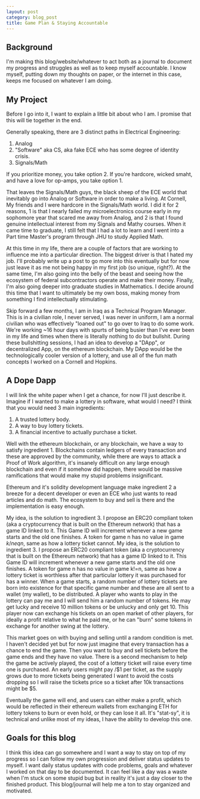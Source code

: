```yaml
---
layout: post
category: blog_post
title: Game Plan & Staying Accountable
---
```


## Background
I'm making this blog/website/whatever to act both as a journal to document my progress and struggles as well as to keep myself accountable. I know myself, putting down my thoughts on paper, or the internet in this case, keeps me focused on whatever I am doing. 

## My Project
Before I go into it, I want to explain a little bit about who I am. I promise that this will tie together in the end.

Generally speaking, there are 3 distinct paths in Electrical Engineering:
1. Analog
2. "Software" aka CS, aka fake ECE who has some degree of identity crisis.
3. Signals/Math

If you prioritize money, you take option 2. If you're hardcore, wicked smaht, and have a love for op-amps, you take option 1.

That leaves the Signals/Math guys, the black sheep of the ECE world that inevitably go into Analog or Software in order to make a living. At Cornell, My friends and I were hardcore in the Signals/Math world. I did it for 2 reasons, 1 is that I nearly failed my microelectronics course early in my sophomore year that scared me away from Analog, and 2 is that I found genuine intellectual interest from my Signals and Mathy courses. When it came time to graduate, I still felt that I had a lot to learn and I went into a Part time Master's program through JHU to study Applied Math. 

At this time in my life, there are a couple of factors that are working to influence me into a particular direction. The biggest driver is that I hated my job. I'll probably write up a post to go more into this eventually but for now just leave it as me not being happy in my first job (so unique, right?). At the same time, I'm also going into the belly of the beast and seeing how the ecosystem of federal subcontractors operate and make their money. Finally, I'm also going deeper into graduate studies in Mathematics. I decide around this time that I want to ultimately be my own boss, making money from something I find intellectually stimulating.

Skip forward a few months, I am in Iraq as a Technical Program Manager. This is in a civilian role, I never served, I was never in uniform, I am a normal civilian who was effectively "loaned out" to go over to Iraq to do some work. We're working ~16 hour days with spurts of being busier than I've ever been in my life and times when there is literally nothing to do but bullshit. During these bullshitting sessions, I had an idea to develop a "DApp", or decentralized App, on the ethereum blockchain. My DApp would be the technologically cooler version of a lottery, and use all of the fun math concepts I worked on a Cornell and Hopkins.

## A Dope Dapp
I will link the white paper when I get a chance, for now I'll just describe it. Imagine if I wanted to make a lottery in software, what would I need? I think that you would need 3 main ingredients:

1. A trusted lottery body.
2. A way to buy lottery tickets.
3. A financial incentive to actually purchase a ticket. 

Well with the ethereum blockchain, or any blockchain, we have a way to satisfy ingredient 1. Blockchains contain ledgers of every transaction and these are approved by the community, while there are ways to attack a Proof of Work algorithm, it's insanely difficult on any large enough blockchain and even if it somehow did happen, there would be massive ramifications that would make my stupid problems insignificant.

Ethereum and it's solidity development language make ingredient 2 a breeze for a decent developer or even an ECE who just wants to read articles and do math. The ecosystem to buy and sell is there and the implementation is easy enough.

My idea, is the solution to ingredient 3. I propose an ERC20 compliant token (aka a cryptocurrency that is built on the Ethereum network) that has a game ID linked to it. This Game ID will increment whenever a new game starts and the old one finishes. A token for game n has no value in game $k /neq n$, same as how a lottery ticket cannot. 
My idea, is the solution to ingredient 3. I propose an ERC20 compliant token (aka a cryptocurrency that is built on the Ethereum network) that has a game ID linked to it. This Game ID will increment whenever a new game starts and the old one finishes. A token for game n has no value in game k!=n, same as how a lottery ticket is worthless after that particular lottery it was purchased for has a winner. When a game starts, a random number of lottery tickets are born into existence for that specific game number and these are all sent to a wallet (my wallet), to be distributed. A player who wants to play in the lottery can pay me and I will send him a random number of tokens. He may get lucky and receive 10 million tokens or be unlucky and only get 10. This player now can exchange his tickets on an open market of other players, for ideally a profit relative to what he paid me, or he can "burn" some tokens in exchange for another swing at the lottery. 

This market goes on with buying and selling until a random condition is met. I haven't decided yet but for now just imagine that every transaction has a chance to end the game. Then you want to buy and sell tickets before the game ends and they have no value. There is a second mechanism to help the game be actively played, the cost of a lottery ticket will raise every time one is purchased. An early users might pay /$1 per ticket, as the supply grows due to more tickets being generated I want to avoid the costs dropping so I will raise the tickets price so a ticket after 10k transactions might be $5.

Eventually the game will end, and users can either make a profit, which would be reflected in their ethereum wallets from exchanging ETH for lottery tokens to burn or even hold, or they can lose it all. It's "stat-sy", it is technical and unlike most of my ideas, I have the ability to develop this one.

## Goals for this blog
I think this idea can go somewhere and I want a way to stay on top of my progress so I can follow my own progression and deliver status updates to myself. I want daily status updates with code problems, goals and whatever I worked on that day to be documented. It can feel like a day was a waste when I'm stuck on some stupid bug but in reality it's just a day closer to the finished product. This blog/journal will help me a ton to stay organized and motivated.
